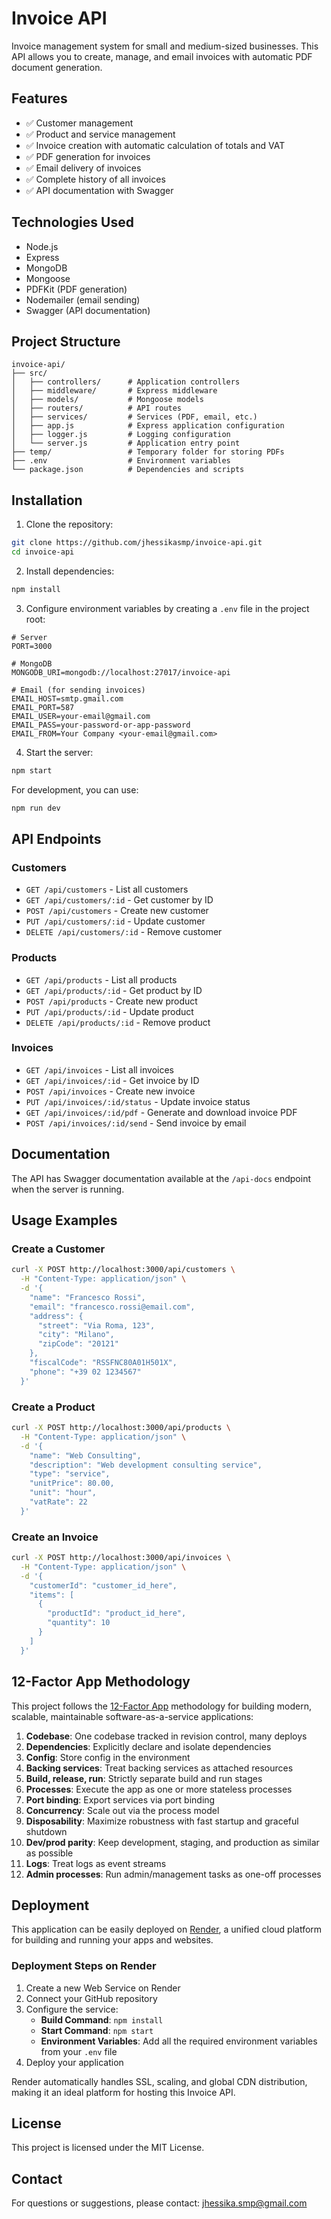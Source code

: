 # Invoice API

Invoice management system for small and medium-sized businesses. This API allows you to create, manage, and email invoices with automatic PDF document generation.

## Features

- ✅ Customer management
- ✅ Product and service management
- ✅ Invoice creation with automatic calculation of totals and VAT
- ✅ PDF generation for invoices
- ✅ Email delivery of invoices
- ✅ Complete history of all invoices
- ✅ API documentation with Swagger

## Technologies Used

- Node.js
- Express
- MongoDB
- Mongoose
- PDFKit (PDF generation)
- Nodemailer (email sending)
- Swagger (API documentation)

## Project Structure

```
invoice-api/
├── src/
│   ├── controllers/      # Application controllers
│   ├── middleware/       # Express middleware
│   ├── models/           # Mongoose models
│   ├── routers/          # API routes
│   ├── services/         # Services (PDF, email, etc.)
│   ├── app.js            # Express application configuration
│   ├── logger.js         # Logging configuration
│   └── server.js         # Application entry point
├── temp/                 # Temporary folder for storing PDFs
├── .env                  # Environment variables
└── package.json          # Dependencies and scripts
```

## Installation

1. Clone the repository:

```bash
git clone https://github.com/jhessikasmp/invoice-api.git
cd invoice-api
```

2. Install dependencies:

```bash
npm install
```

3. Configure environment variables by creating a `.env` file in the project root:

```env
# Server
PORT=3000

# MongoDB
MONGODB_URI=mongodb://localhost:27017/invoice-api

# Email (for sending invoices)
EMAIL_HOST=smtp.gmail.com
EMAIL_PORT=587
EMAIL_USER=your-email@gmail.com
EMAIL_PASS=your-password-or-app-password
EMAIL_FROM=Your Company <your-email@gmail.com>
```

4. Start the server:

```bash
npm start
```

For development, you can use:

```bash
npm run dev
```

## API Endpoints

### Customers

- `GET /api/customers` - List all customers
- `GET /api/customers/:id` - Get customer by ID
- `POST /api/customers` - Create new customer
- `PUT /api/customers/:id` - Update customer
- `DELETE /api/customers/:id` - Remove customer

### Products

- `GET /api/products` - List all products
- `GET /api/products/:id` - Get product by ID
- `POST /api/products` - Create new product
- `PUT /api/products/:id` - Update product
- `DELETE /api/products/:id` - Remove product

### Invoices

- `GET /api/invoices` - List all invoices
- `GET /api/invoices/:id` - Get invoice by ID
- `POST /api/invoices` - Create new invoice
- `PUT /api/invoices/:id/status` - Update invoice status
- `GET /api/invoices/:id/pdf` - Generate and download invoice PDF
- `POST /api/invoices/:id/send` - Send invoice by email

## Documentation

The API has Swagger documentation available at the `/api-docs` endpoint when the server is running.

## Usage Examples

### Create a Customer

```bash
curl -X POST http://localhost:3000/api/customers \
  -H "Content-Type: application/json" \
  -d '{
    "name": "Francesco Rossi",
    "email": "francesco.rossi@email.com",
    "address": {
      "street": "Via Roma, 123",
      "city": "Milano",
      "zipCode": "20121"
    },
    "fiscalCode": "RSSFNC80A01H501X",
    "phone": "+39 02 1234567"
  }'
```

### Create a Product

```bash
curl -X POST http://localhost:3000/api/products \
  -H "Content-Type: application/json" \
  -d '{
    "name": "Web Consulting",
    "description": "Web development consulting service",
    "type": "service",
    "unitPrice": 80.00,
    "unit": "hour",
    "vatRate": 22
  }'
```

### Create an Invoice

```bash
curl -X POST http://localhost:3000/api/invoices \
  -H "Content-Type: application/json" \
  -d '{
    "customerId": "customer_id_here",
    "items": [
      {
        "productId": "product_id_here",
        "quantity": 10
      }
    ]
  }'
```

## 12-Factor App Methodology

This project follows the [12-Factor App](https://12factor.net/) methodology for building modern, scalable, maintainable software-as-a-service applications:

1. **Codebase**: One codebase tracked in revision control, many deploys
2. **Dependencies**: Explicitly declare and isolate dependencies
3. **Config**: Store config in the environment
4. **Backing services**: Treat backing services as attached resources
5. **Build, release, run**: Strictly separate build and run stages
6. **Processes**: Execute the app as one or more stateless processes
7. **Port binding**: Export services via port binding
8. **Concurrency**: Scale out via the process model
9. **Disposability**: Maximize robustness with fast startup and graceful shutdown
10. **Dev/prod parity**: Keep development, staging, and production as similar as possible
11. **Logs**: Treat logs as event streams
12. **Admin processes**: Run admin/management tasks as one-off processes

## Deployment

This application can be easily deployed on [Render](https://render.com), a unified cloud platform for building and running your apps and websites.

### Deployment Steps on Render

1. Create a new Web Service on Render
2. Connect your GitHub repository
3. Configure the service:
   - **Build Command**: `npm install`
   - **Start Command**: `npm start`
   - **Environment Variables**: Add all the required environment variables from your `.env` file
4. Deploy your application

Render automatically handles SSL, scaling, and global CDN distribution, making it an ideal platform for hosting this Invoice API.

## License

This project is licensed under the MIT License.

## Contact

For questions or suggestions, please contact: jhessika.smp@gmail.com
